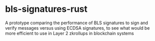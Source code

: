 # bls-signatures-rust
A prototype comparing the performance of BLS signatures to sign and verify messages versus using ECDSA signatures, to see what would be more efficient to use in Layer 2 zkrollups in blockchain systems
